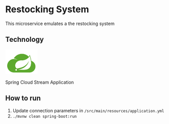 # Restocking System

This microservice emulates a the restocking system 

## Technology
<img src="../img/scst.png" width="20%" height="20%">

Spring Cloud Stream Application

## How to run
1. Update connection parameters in `/src/main/resources/application.yml`
1. `./mvnw clean spring-boot:run`